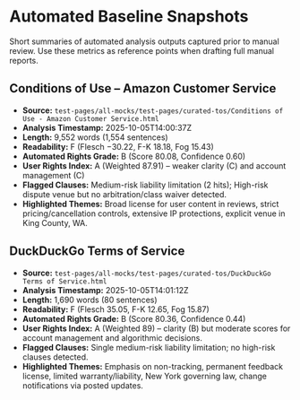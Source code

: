 # Automated Baseline Snapshots

Short summaries of automated analysis outputs captured prior to manual review. Use these metrics as reference points when drafting full manual reports.

## Conditions of Use – Amazon Customer Service
- **Source:** `test-pages/all-mocks/test-pages/curated-tos/Conditions of Use - Amazon Customer Service.html`
- **Analysis Timestamp:** 2025-10-05T14:00:37Z
- **Length:** 9,552 words (1,554 sentences)
- **Readability:** F (Flesch −30.22, F-K 18.18, Fog 15.43)
- **Automated Rights Grade:** B (Score 80.08, Confidence 0.60)
- **User Rights Index:** A (Weighted 87.91) – weaker clarity (C) and account management (C)
- **Flagged Clauses:** Medium-risk liability limitation (2 hits); High-risk dispute venue but no arbitration/class waiver detected.
- **Highlighted Themes:** Broad license for user content in reviews, strict pricing/cancellation controls, extensive IP protections, explicit venue in King County, WA.

## DuckDuckGo Terms of Service
- **Source:** `test-pages/all-mocks/test-pages/curated-tos/DuckDuckGo Terms of Service.html`
- **Analysis Timestamp:** 2025-10-05T14:01:12Z
- **Length:** 1,690 words (80 sentences)
- **Readability:** F (Flesch 35.05, F-K 12.65, Fog 15.87)
- **Automated Rights Grade:** B (Score 80.36, Confidence 0.44)
- **User Rights Index:** A (Weighted 89) – clarity (B) but moderate scores for account management and algorithmic decisions.
- **Flagged Clauses:** Single medium-risk liability limitation; no high-risk clauses detected.
- **Highlighted Themes:** Emphasis on non-tracking, permanent feedback license, limited warranty/liability, New York governing law, change notifications via posted updates.
